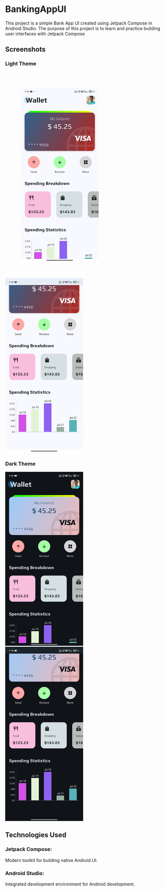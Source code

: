 # BankingAppUI
 This project is a simple Bank App UI created using Jetpack Compose in Android Studio. The purpose of this project is to learn and practice building user interfaces with Jetpack Compose

 ## Screenshots

 ### Light Theme

 <img style = "padding:50px" src="https://github.com/Msaif09/BankingAppUI/blob/main/BANK%20UI%20SCREENSHOTS/LIGHT_WITH_TOPBAR.jpg" alt="Splash Screen" width="250">&nbsp;&nbsp;&nbsp;&nbsp;&nbsp;&nbsp;&nbsp;&nbsp;&nbsp;&nbsp;&nbsp;&nbsp;&nbsp;&nbsp;&nbsp;<img src="https://github.com/Msaif09/BankingAppUI/blob/main/BANK%20UI%20SCREENSHOTS/LIGHT_WITHOUT_TOPBAR.jpg" alt="Splash Screen" width="250">
 


 ### Dark Theme

 <img src="https://github.com/Msaif09/BankingAppUI/blob/main/BANK%20UI%20SCREENSHOTS/DRAK_WITH_TOPBAR.jpg" alt="Splash Screen" width="250">&nbsp;&nbsp;&nbsp;&nbsp;&nbsp;&nbsp;&nbsp;&nbsp;&nbsp;&nbsp;&nbsp;&nbsp;&nbsp;&nbsp;&nbsp;<img src="https://github.com/Msaif09/BankingAppUI/blob/main/BANK%20UI%20SCREENSHOTS/DRAK_WITHOUT_TOPBAR.jpg" alt="Splash Screen" width="250">
 

## Technologies Used
### Jetpack Compose: 
Modern toolkit for building native Android UI.
### Android Studio: 
Integrated development environment for Android development.
